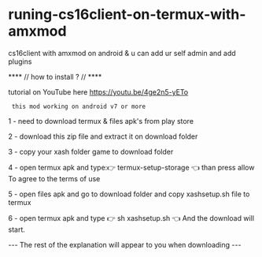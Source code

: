 # runing-cs16client-on-termux-with-amxmod
cs16client with amxmod on android  & u can add ur self admin and add plugins 

**** // how to install ? // ****

   tutorial on YouTube here https://youtu.be/4ge2n5-yETo

     this mod working on android v7 or more





1 - need to download termux & files apk's from play store





2 - download  this zip file and extract it on download folder





3 - copy your xash folder game to download folder 





4 - open termux apk and type:👉  termux-setup-storage  👈 than press allow To agree to the terms of use





5 - open files apk and go to download folder and copy xashsetup.sh file to termux 





6 - open termux apk and type 👉  sh xashsetup.sh  👈 And the download will start.

---  The rest of the explanation will appear to you when downloading ---
